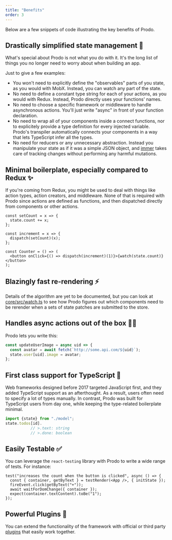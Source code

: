 ```yaml
---
title: "Benefits"
order: 3
---
```


Below are a few snippets of code illustrating the key benefits of Prodo.

## Drastically simplified state management 🎉

What's special about Prodo is not what you do with it. It's the long list of things you no longer need to worry about when building an app.

Just to give a few examples:

- You won't need to explicitly define the "observables" parts of you state, as you would with MobX. Instead, you can watch any part of the state.
- No need to define a constant type string for each of your actions, as you would with Redux. Instead, Prodo directly uses your functions' names.
- No need to choose a specific framework or middleware to handle asynchronous actions. You'll just write "async" in front of your function declaration.
- No need to wrap all of your components inside a connect functions, nor to explicitely provide a type definition for every injected variable. Prodo's transpiler automatically connects your components in a way that lets TypeScript infer all the types.
- No need for reducers or any unnecessary abstraction. Instead you manipulate your state as if it was a simple JSON object, and [immer](https://github.com/immerjs/immer) takes care of tracking changes without performing any harmful mutations.

## Minimal boilerplate, especially compared to Redux ✨

If you're coming from Redux, you might be used to deal with things like action types, action creators, and middleware. None of that is required with Prodo since actions are defined as functions, and then dispatched directly from components or other actions.

```tsx
const setCount = x => {
  state.count += x;
};

const increment = x => {
  dispatch(setCount)(x);
};

const Counter = () => (
  <button onClick={() => dispatch(increment)(1)}>{watch(state.count)}</button>
);
```

## Blazingly fast re-rendering ⚡️

Details of the algorithm are yet to be documented, but you can look at [core/src/watch.ts](https://github.com/prodo-ai/prodo/blob/master/packages/core/src/watch.ts) to see how Prodo figures out which components need to be rerender when a sets of state patches are submitted to the store.

## Handles async actions out of the box 👯‍♀️

Prodo lets you write this:

```ts
const updateUserImage = async uid => {
  const avatar = await fetch(`http://some.api.com/${uid}`);
  state.user[uid].image = avatar;
};
```

## First class support for TypeScript 🔎

Web frameworks designed before 2017 targeted JavaScript first, and they added TypeScript support as an afterthought. As a result, users often need to specify a lot of types manually. In contrast, Prodo was built for TypeScript users from day one, while keeping the type-related boilerplate minimal.

```ts
import {state} from "./model";
state.todos[id].
           // >.text: string
           // >.done: boolean
```

## Easily Testable ✅

You can leverage the `react-testing` library with Prodo to write a wide range of tests.
For instance:

```tsx
test("increases the count when the button is clicked", async () => {
  const { container, getByText } = testRender(<App />, { initState });
  fireEvent.click(getByText("+"));
  await waitForDomChange({ container });
  expect(container.textContent).toBe("1");
});
```

## Powerful Plugins 💪

You can extend the functionality of the framework with official or third party
[plugins](/basics/plugins) that easily work together.
